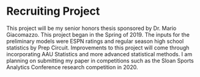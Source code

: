 # Recruiting Project #
This project will be my senior honors thesis sponsored by Dr. Mario Giacomazzo. This project began in the Spring of 2019. The inputs for the preliminary models were ESPN ratings and regular season high school statistics by Prep Circuit. Improvements to this project will come through incorporating AAU Statistics and more advanced statistical methods. I am planning on submitting my paper in competitions such as the Sloan Sports Analytics Conference research competition in 2020.
